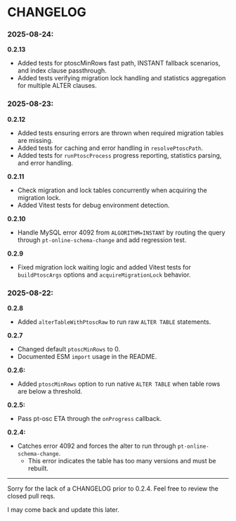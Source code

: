 # CHANGELOG

### 2025-08-24:

**0.2.13**

- Added tests for ptoscMinRows fast path, INSTANT fallback scenarios, and index clause passthrough.
- Added tests verifying migration lock handling and statistics aggregation for multiple ALTER clauses.

### 2025-08-23:

**0.2.12**

- Added tests ensuring errors are thrown when required migration tables are missing.
- Added tests for caching and error handling in `resolvePtoscPath`.
- Added tests for `runPtoscProcess` progress reporting, statistics parsing, and error handling.

**0.2.11**

- Check migration and lock tables concurrently when acquiring the migration lock.
- Added Vitest tests for debug environment detection.

**0.2.10**

- Handle MySQL error 4092 from `ALGORITHM=INSTANT` by routing the query through
  `pt-online-schema-change` and add regression test.

**0.2.9**

- Fixed migration lock waiting logic and added Vitest tests for `buildPtoscArgs`
  options and `acquireMigrationLock` behavior.

### 2025-08-22:

**0.2.8**

- Added `alterTableWithPtoscRaw` to run raw `ALTER TABLE` statements.

**0.2.7**

- Changed default `ptoscMinRows` to 0.
- Documented ESM `import` usage in the README.

**0.2.6:**

- Added `ptoscMinRows` option to run native `ALTER TABLE` when table rows are
  below a threshold.

**0.2.5:**

- Pass pt-osc ETA through the `onProgress` callback.

**0.2.4:**

- Catches error 4092 and forces the alter to run through
  `pt-online-schema-change`.
  - This error indicates the table has too many versions and must be rebuilt.

---

Sorry for the lack of a CHANGELOG prior to 0.2.4. Feel free to review the closed
pull reqs.

I may come back and update this later.
